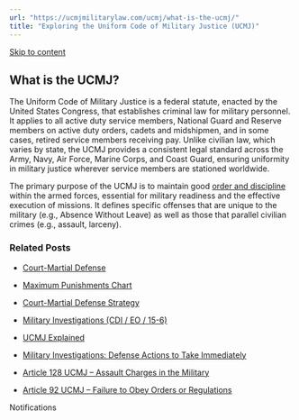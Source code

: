 ```yaml
---
url: "https://ucmjmilitarylaw.com/ucmj/what-is-the-ucmj/"
title: "Exploring the Uniform Code of Military Justice (UCMJ)"
---
```


[Skip to content](https://ucmjmilitarylaw.com/ucmj/what-is-the-ucmj/#content)

## What is the UCMJ?

The Uniform Code of Military Justice is a federal statute, enacted by the United States Congress, that establishes criminal law for military personnel. It applies to all active duty service members, National Guard and Reserve members on active duty orders, cadets and midshipmen, and in some cases, retired service members receiving pay. Unlike civilian law, which varies by state, the UCMJ provides a consistent legal standard across the Army, Navy, Air Force, Marine Corps, and Coast Guard, ensuring uniformity in military justice wherever service members are stationed worldwide.

The primary purpose of the UCMJ is to maintain good [order and discipline](https://ucmjmilitarylaw.com/ucmj/article-134/ "Article 134 UCMJ – The General Article") within the armed forces, essential for military readiness and the effective execution of missions. It defines specific offenses that are unique to the military (e.g., Absence Without Leave) as well as those that parallel civilian crimes (e.g., assault, larceny).

### Related Posts

- [Court-Martial Defense](https://ucmjmilitarylaw.com/court-martial/)
- [Maximum Punishments Chart](https://ucmjmilitarylaw.com/ucmj/max-punishments/)
- [Court-Martial Defense Strategy](https://ucmjmilitarylaw.com/court-martial/strategy/)
- [Military Investigations (CDI / EO / 15-6)](https://ucmjmilitarylaw.com/investigations/)

- [UCMJ Explained](https://ucmjmilitarylaw.com/ucmj/)
- [Military Investigations: Defense Actions to Take Immediately](https://ucmjmilitarylaw.com/start-here/military-investigations-defense-actions-to-take-immediately/)
- [Article 128 UCMJ – Assault Charges in the Military](https://ucmjmilitarylaw.com/ucmj/article-128/)
- [Article 92 UCMJ – Failure to Obey Orders or Regulations](https://ucmjmilitarylaw.com/ucmj/article-92/)

Notifications